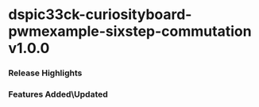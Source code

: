 # dspic33ck-curiosityboard-pwmexample-sixstep-commutation v1.0.0
### Release Highlights



### Features Added\Updated




